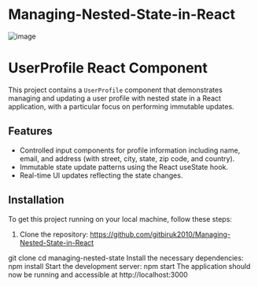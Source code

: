 # Managing-Nested-State-in-React
![image](https://github.com/gitbiruk2010/Managing-Nested-State-in-React/assets/103274295/eba525c1-ea69-4187-b704-4c5f6d980d3c)

# UserProfile React Component

This project contains a `UserProfile` component that demonstrates managing and updating a user profile with nested state in a React application, with a particular focus on performing immutable updates.

## Features

- Controlled input components for profile information including name, email, and address (with street, city, state, zip code, and country).
- Immutable state update patterns using the React useState hook.
- Real-time UI updates reflecting the state changes.

## Installation

To get this project running on your local machine, follow these steps:

1. Clone the repository: https://github.com/gitbiruk2010/Managing-Nested-State-in-React

git clone 
cd managing-nested-state
Install the necessary dependencies: npm install
Start the development server: npm start
The application should now be running and accessible at http://localhost:3000
